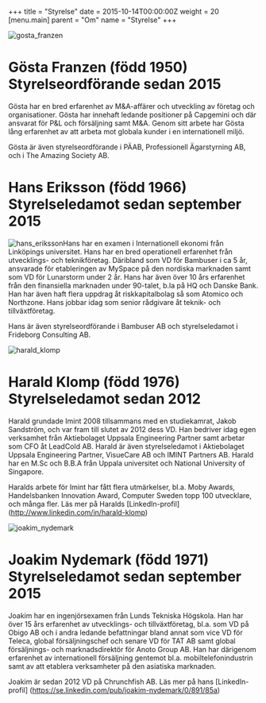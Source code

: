 +++
title = "Styrelse"
date = 2015-10-14T00:00:00Z
weight = 20
[menu.main]
parent = "Om"
name = "Styrelse"
+++

![gosta_franzen](/om/styrelse/gosta_franzen.png)

# Gösta Franzen (född 1950) Styrelseordförande sedan 2015
Gösta har en bred erfarenhet av M&A-affärer och utveckling av företag och organisationer. Gösta har innehaft ledande positioner på Capgemini och där ansvarat för P&L och försäljning samt M&A. Genom sitt arbete har Gösta lång erfarenhet av att arbeta mot globala kunder i en internationell miljö.

Gösta är även styrelseordförande i PÄAB, Professionell Ägarstyrning AB, och i The Amazing Society AB.


# Hans Eriksson (född 1966) Styrelseledamot sedan september 2015
![hans_eriksson](/om/styrelse/hans_eriksson.png)Hans har en examen i Internationell ekonomi från Linköpings universitet. Hans har en bred operationell erfarenhet från utvecklings- och teknikföretag. Däribland som VD för Bambuser i ca 5 år, ansvarade för etableringen av MySpace på den nordiska marknaden samt som VD för Lunarstorm under 2 år. Hans har även över 10 års erfarenhet från den finansiella marknaden under 90-talet, b.la på HQ och Danske Bank. Han har även haft flera uppdrag åt riskkapitalbolag så som Atomico och Northzone. Hans jobbar idag som senior rådgivare åt teknik- och tillväxtföretag.

Hans är även styrelseordförande i Bambuser AB och styrelseledamot i Frideborg Consulting AB.

![harald_klomp](/om/styrelse/harald_klomp_mindre.png)

# Harald Klomp (född 1976) Styrelseledamot sedan 2012
Harald grundade Imint 2008 tillsammans med en studiekamrat, Jakob Sandström, och var fram till slutet av 2012 dess VD. Han bedriver idag egen verksamhet från Aktiebolaget Uppsala Engineering Partner samt arbetar som CFO åt LeadCold AB. Harald är även styrelseledamot i Aktiebolaget Uppsala Engineering Partner, VisueCare AB och IMINT Partners AB. Harald har en M.Sc och B.B.A från Uppala universitet och National University of Singapore.

Haralds arbete för Imint har fått flera utmärkelser, bl.a. Moby Awards, Handelsbanken Innovation Award, Computer Sweden topp 100 utvecklare, och många fler. Läs mer på Haralds [LinkedIn-profil] (http://www.linkedin.com/in/harald-klomp)

![joakim_nydemark](/om/styrelse/joakim_nydemark.png)
# Joakim Nydemark (född 1971) Styrelseledamot sedan september 2015
Joakim har en ingenjörsexamen från Lunds Tekniska Högskola. Han har över 15 års erfarenhet av utvecklings- och tillväxtföretag, bl.a. som VD på Obigo AB och i andra ledande befattningar bland annat som vice VD för Teleca, global försäljningschef och senare VD för TAT AB samt global försäljnings- och marknadsdirektör för Anoto Group AB. Han har därigenom erfarenhet av internationell försäljning gentemot bl.a. mobiltelefonindustrin samt av att etablera verksamheter på den asiatiska marknaden.

Joakim är sedan 2012 VD på Chrunchfish AB. Läs mer på hans [LinkedIn-profil] (https://se.linkedin.com/pub/joakim-nydemark/0/891/85a)

